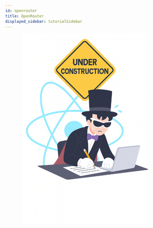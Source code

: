 ```yaml
---
id: openrouter
title: OpenRouter
displayed_sidebar: tutorialSidebar
---
```



<p align="center">
  <img src="/img/construction.png" alt="construction" width="400"/>
</p>
